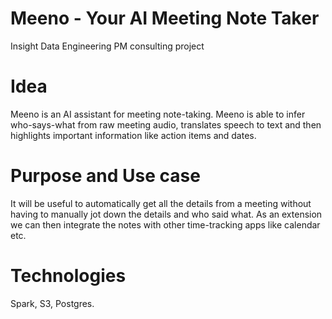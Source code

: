 # Meeno - Your AI Meeting Note Taker
Insight Data Engineering PM consulting project

# Idea
Meeno is an AI assistant for meeting note-taking. Meeno is able to infer who-says-what from raw meeting audio, translates speech to text and then highlights important information like action items and dates.

# Purpose and Use case
It will be useful to automatically get all the details from a meeting without having to manually jot down the details and who said what.
As an extension we can then integrate the notes with other time-tracking apps like calendar etc.

# Technologies
Spark, S3, Postgres.
